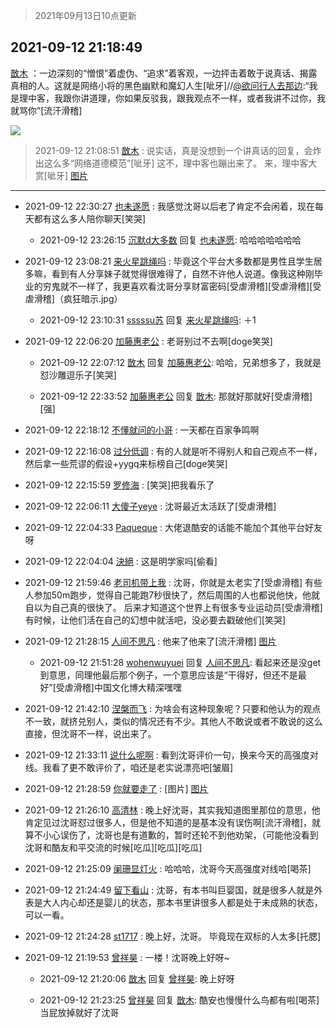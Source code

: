 > 2021年09月13日10点更新
<link rel="stylesheet" href="https://cdn.jsdelivr.net/gh/taotie6/sampleJSON@main/css/photo_show.css">
<meta name="referrer" content="no-referrer" />


 ## 2021-09-12 21:18:49 

 [㪚木](https://www.coolapk.com/feed/29943339?shareKey=NjM1NDYwNDZhMGYyNjEzZTA3ZTU~) ：一边深刻的“憎恨”着虚伪、“追求”着客观，一边抨击着敢于说真话、揭露真相的人。这就是网络小将的黑色幽默和魔幻人生[呲牙]//<a class="feed-link-uname" href="/u/欲问行人去那边">@欲问行人去那边</a>:“我是理中客，我跟你讲道理，你如果反驳我，跟我观点不一样，或者我讲不过你，我就骂你”[流汗滑稽] 

<div class="album">
<img class="img-item" src="http://image.coolapk.com/feed/2020/0606/14/1081091_39c516f3_5623_1393@320x180.gif" />
</div>

> 2021-09-12 21:08:51 
> [㪚木](https://www.coolapk.com/feed/29943146?shareKey=MDQ4OTc3YWQ5NTI1NjEzZTA3ZTU~) : 说实话，真是没想到一个讲真话的回复，会炸出这么多“网络道德模范”[呲牙] 这不，理中客也蹦出来了。 来，理中客大赏[呲牙] 
[图片](http://image.coolapk.com/feed/2021/0912/21/1081091_3b5f39db_2127_4072@1080x4412.png)

 ------- 

- 2021-09-12 22:30:27 [也未遂愿](uid=3056500) : 我感觉沈哥以后老了肯定不会闲着，现在每天都有这么多人陪你聊天[笑哭] 

    - 2021-09-12 23:26:15 [沉默d大多数](uid=3441191) 回复 [也未遂愿](uid=3056500): 哈哈哈哈哈哈哈 

- 2021-09-12 23:08:21 [来火星跳绳吗](uid=3655555) : 毕竟这个平台大多数都是男性且学生居多嘛，看到有人分享妹子就觉得很难得了，自然不许他人说道。像我这种刚毕业的穷鬼就不一样了，我更喜欢看沈哥分享财富密码[受虐滑稽][受虐滑稽][受虐滑稽]（疯狂暗示.jpg） 

    - 2021-09-12 23:10:31 [sssssu苏](uid=2949537) 回复 [来火星跳绳吗](uid=3655555): ＋1 

- 2021-09-12 22:06:20 [加藤惠老公](uid=1266680) : 老哥别过不去啊[doge笑哭] 

    - 2021-09-12 22:07:12 [㪚木](uid=1081091) 回复 [加藤惠老公](uid=1266680): 哈哈，兄弟想多了，我就是怼沙雕逗乐子[笑哭] 

    - 2021-09-12 22:33:52 [加藤惠老公](uid=1266680) 回复 [㪚木](uid=1081091): 那就好那就好[受虐滑稽][强] 

- 2021-09-12 22:18:12 [不懂就问的小哥](uid=1110297) : 一天都在百家争鸣啊 

- 2021-09-12 22:16:08 [过分低调](uid=2099377) : 有的人就是听不得别人和自己观点不一样，然后拿一些荒谬的假设+yygq来标榜自己[doge笑哭] 

- 2021-09-12 22:15:59 [罗修海](uid=3774701) : [笑哭]把我看乐了 

- 2021-09-12 22:06:11 [大傻子yeye](uid=1019731) : 沈哥最近太活跃了[受虐滑稽] 

- 2021-09-12 22:04:33 [Paqueque](uid=685582) : 大佬退酷安的话能不能加个其他平台好友呀 

- 2021-09-12 22:04:04 [決絕](uid=2288436) : 这是明学家吗[偷看] 

- 2021-09-12 21:59:46 [老司机带上我](uid=1912353) : 沈哥，你就是太老实了[受虐滑稽]
有些人参加50m跑步，觉得自己能跑7秒很快了，然后周围的人也都说他快，他就自以为自己真的很快了。
后来才知道这个世界上有很多专业运动员[受虐滑稽]
有时候，让他们活在自己的幻想中就活吧，没必要去戳破他们[笑哭] 

- 2021-09-12 21:28:15 [人间不思凡](uid=2080265) : 他来了他来了[流汗滑稽] [图片](http://image.coolapk.com/feed/2021/0912/21/2080265_26ba479e_3294_4744@1080x1503.jpeg)

    - 2021-09-12 21:51:28 [wohenwuyuei](uid=1096665) 回复 [人间不思凡](uid=2080265): 看起来还是没get到意思，同理他最后那个例子，一个意思应该是“干得好，但还不是最好”[受虐滑稽]中国文化博大精深嘿嘿 

- 2021-09-12 21:42:10 [涅槃而飞](uid=1128897) : 为啥会有这种现象呢？只要和他认为的观点不一致，就挤兑别人，类似的情况还有不少。其他人不敢说或者不敢说的这么直接，但沈哥不一样，说出来了。 

- 2021-09-12 21:33:11 [说什么呢啊](uid=3974915) : 看到沈哥评价一句，换来今天的高强度对线。我看了更不敢评价了，咱还是老实说漂亮吧[皱眉] 

- 2021-09-12 21:28:59 [你就要走了](uid=3251026) : [图片] [图片](http://image.coolapk.com/feed/2021/0912/21/3251026_1b229618_3338_2056@1018x1927.jpeg)

- 2021-09-12 21:26:10 [高清林](uid=8114305) : 晚上好沈哥，其实我知道图里那位的意思，他肯定见过沈哥怼过很多人，但是他不知道的是基本没有误伤啊[流汗滑稽]，就算不小心误伤了，沈哥也是有道歉的，暂时还轮不到他劝架，（可能他没看到沈哥和酷友和平交流的时候[吃瓜][吃瓜][吃瓜] 

- 2021-09-12 21:25:09 [阑珊显灯火](uid=4349005) : 哈哈哈，沈哥今天高强度对线哈[喝茶] 

- 2021-09-12 21:24:49 [留下看山](uid=1654131) : 沈哥，有本书叫巨婴国，就是很多人就是外表是大人内心却还是婴儿的状态，那本书里讲很多人都是处于未成熟的状态，可以一看。 

- 2021-09-12 21:24:28 [st1717](uid=1303467) : 晚上好，沈哥。
毕竟现在双标的人太多[托腮] 

- 2021-09-12 21:19:53 [曾祥昊](uid=6695078) : 一楼！沈哥晚上好呀~ 

    - 2021-09-12 21:20:06 [㪚木](uid=1081091) 回复 [曾祥昊](uid=6695078): 晚上好呀 

    - 2021-09-12 21:23:25 [曾祥昊](uid=6695078) 回复 [㪚木](uid=1081091): 酷安也慢慢什么鸟都有啦[喝茶]当屁放掉就好了沈哥 

